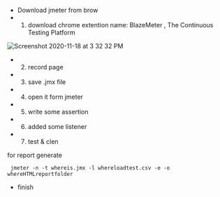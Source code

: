 - Download jmeter from brow 
- 1. download chrome extention name: BlazeMeter , The Continuous Testing Platform

![Screenshot 2020-11-18 at 3 32 32 PM](https://user-images.githubusercontent.com/58136550/99512191-64164d00-29b3-11eb-8a7a-c8b4226ac80c.png)

- 2. record page 
- 3. save .jmx file 
- 4. open it form jmeter 
- 5. write some assertion 
- 6. added some listener 
- 7. test & clen 

for report generate 
```code
 jmeter -n -t whereis.jmx -l whereloadtest.csv -e -o whereHTMLreportfolder
```

- finish 
